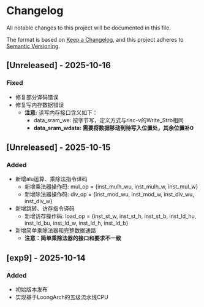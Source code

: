 # Changelog

All notable changes to this project will be documented in this file.

The format is based on [Keep a Changelog](https://keepachangelog.com/en/1.0.0/),
and this project adheres to [Semantic Versioning](https://semver.org/spec/v2.0.0.html).

## [Unreleased] - 2025-10-16
### Fixed
- 修复部分译码错误
- 修复写内存数据错误
    - **注意:** 读写内存接口含义如下：
        - data_sram_we: 按字节写，定义方式与risc-v的Write_Strb相同
        - **data_sram_wdata: 需要将数据移动到待写入位置处，其余位置补0**

## [Unreleased] - 2025-10-15
### Added
- 新增alu运算、乘除法指令译码
    - 新增乘法器操作码: mul_op = {inst_mulh_wu, inst_mulh_w, inst_mul_w}
    - 新增除法器操作码: div_op = {inst_mod_wu, inst_mod_w, inst_div_wu, inst_div_w}
- 新增跳转、访存指令译码
    - 新增访存操作码: load_op = {inst_st_w, inst_st_h, inst_st_b, inst_ld_hu, inst_ld_bu, inst_ld_w, inst_ld_h, inst_ld_b}
- 新增简单乘除法器和完整数据通路
    - **注意：简单乘除法器的接口和要求不一致**

## [exp9] - 2025-10-14
### Added
- 初始版本发布
- 实现基于LoongArch的五级流水线CPU